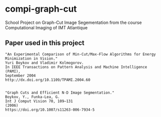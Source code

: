# compi-graph-cut
School Project on Graph-Cut Image Segementation from the course Computational Imaging of IMT Atlantique


## Paper used in this project

	"An Experimental Comparison of Min-Cut/Max-Flow Algorithms for Energy Minimization in Vision."
	Yuri Boykov and Vladimir Kolmogorov.
	In IEEE Transactions on Pattern Analysis and Machine Intelligence (PAMI), 
	September 2004
    http://dx.doi.org/10.1109/TPAMI.2004.60

    
    "Graph Cuts and Efficient N-D Image Segmentation."
    Boykov, Y., Funka-Lea, G.
    Int J Comput Vision 70, 109–131 
    (2006)
    https://doi.org/10.1007/s11263-006-7934-5